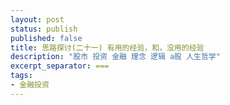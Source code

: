 ```yaml
---
layout: post
status: publish
published: false
title: 思路探讨(二十一) 有用的经验，和，没用的经验
description: "股市 投资 金融 理念 逻辑 a股 人生哲学"
excerpt_separator: ===
tags:
- 金融投资
---
```






